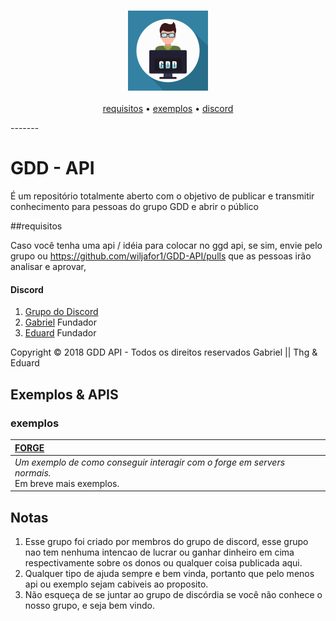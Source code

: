 <h3 align="center">
  <img src="GDD.png" alt="GGD" />
</h3>
<p align="center">
  <a href="#requisitos">requisitos</a> &bull;
  <a href="#exemplos">exemplos</a> &bull;
  <a href="#discord">discord</a>
</p>
-------

# GDD - API
É um repositório totalmente aberto com o objetivo de publicar e transmitir conhecimento para pessoas do grupo GDD e abrir o público

##requisitos

Caso você tenha uma api / idéia para colocar no ggd api, se sim, envie pelo grupo ou https://github.com/wiljafor1/GDD-API/pulls que as pessoas irão analisar e aprovar,

#### Discord
1. [Grupo do Discord](https://discord.gg/aZzjhqf) 
2. [Gabriel](https://www.youtube.com/channel/UCpybde151VdCFhdGQZ2bLBA) Fundador
3. [Eduard](https://www.youtube.com/channel/UCaXE5yCDj1-QIg8ZODUVCqw) Fundador

Copyright © 2018 GDD API - Todos os direitos reservados Gabriel || Thg & Eduard

## Exemplos & APIS

### exemplos

| **[FORGE](src/main/java/discord/gdd/forge/ForgeAPI.java)**
| :-----
| *Um exemplo de como conseguir interagir com o forge em servers normais.<br>* Em breve mais exemplos.


## Notas

1. Esse grupo foi criado por membros do grupo de discord, esse grupo nao tem nenhuma intencao de lucrar ou ganhar dinheiro em cima respectivamente sobre os donos ou qualquer coisa publicada aqui.
2. Qualquer tipo de ajuda sempre e bem vinda, portanto que pelo menos api ou exemplo sejam cabiveis ao proposito.
3. Não esqueça de se juntar ao grupo de discórdia se você não conhece o nosso grupo, e seja bem vindo.
